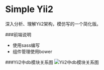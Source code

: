 # Simple Yii2
深入分析、理解Yii2架构，模仿写的一个简化版。

###前端说明
* 使用sass编写
* 组件管理使用bower

###Yii2中db模块关系图
![Yii2中db模块关系图](http://static.zgjian.cc/post/Analyze_yii2_database_layout.png)